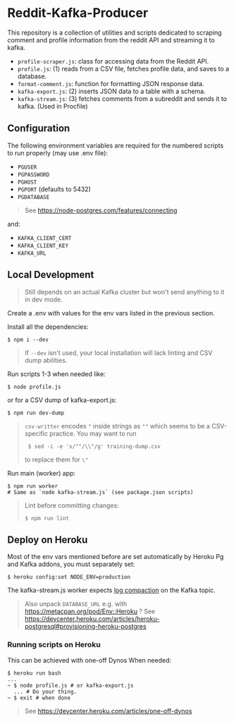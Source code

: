 # Reddit-Kafka-Producer

This repository is a collection of utilities and scripts dedicated to scraping comment and profile information from the reddit API and streaming it to kafka.

- `profile-scraper.js`: class for accessing data from the Reddit API.
- `profile.js`: (1) reads from a CSV file, fetches profile data, and saves to a database.
- `format-comment.js`: function for formatting JSON response data.
- `kafka-export.js`: (2) inserts JSON data to a table with a schema.
- `kafka-stream.js`: (3) fetches comments from a subreddit and sends it to kafka. (Used in Procfile)

## Configuration

The following environment variables are required for the numbered scripts to run
properly (may use .env file):

- `PGUSER`
- `PGPASSWORD`
- `PGHOST`
- `PGPORT` (defaults to 5432)
- `PGDATABASE`

> See https://node-postgres.com/features/connecting

and:

- `KAFKA_CLIENT_CERT`
- `KAFKA_CLIENT_KEY`
- `KAFKA_URL`

## Local Development

> Still depends on an actual Kafka cluster but won't send anything to it in dev mode.

Create a .env with values for the env vars listed in the previous section.

Install all the dependencies:

```console
$ npm i --dev
```
> If `--dev` isn't used, your local installation will lack linting and CSV dump abilities.

Run scripts 1-3 when needed like:

```console
$ node profile.js
```

or for a CSV dump of kafka-export.js:

```console
$ npm run dev-dump
```
> `csv-writter` encodes `"` inside strings as `""` which seems to be a CSV-specific practice. You may want to run
> ```console
>  $ sed -i -e 's/""/\\"/g' training-dump.csv
>  ```
> to replace them for `\"`

Run main (worker) app:

```console
$ npm run worker
# Same as `node kafka-stream.js` (see package.json scripts)
```

> Lint before committing changes:
> 
> ```console
> $ npm run lint
> ```

## Deploy on Heroku

Most of the env vars mentioned before are set automatically by Heroku Pg and Kafka addons, you must separately set:

```console
$ heroku config:set NODE_ENV=production
```

The kafka-stream.js worker expects [log compaction](https://devcenter.heroku.com/articles/kafka-on-heroku#log-compaction) on the Kafka topic.

> Also unpack `DATABASE_URL` e.g. with https://metacpan.org/pod/Env::Heroku ?
  See https://devcenter.heroku.com/articles/heroku-postgresql#provisioning-heroku-postgres

### Running scripts on Heroku
This can be achieved with one-off Dynos When needed:

```console
$ heroku run bash
...
~ $ node profile.js # or kafka-export.js
  ... # Do your thing.
~ $ exit # when done
```

> See https://devcenter.heroku.com/articles/one-off-dynos

